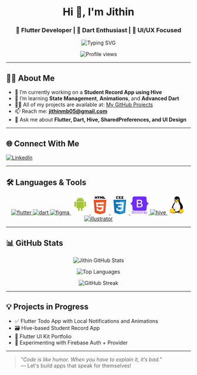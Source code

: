 <h1 align="center">Hi 👋, I'm Jithin</h1>
<h3 align="center">🚀 Flutter Developer | 🎯 Dart Enthusiast | 🎨 UI/UX Focused</h3>

<p align="center">
  <img src="https://readme-typing-svg.herokuapp.com?font=Fira+Code&duration=3000&pause=1000&color=00BFFF&center=true&vCenter=true&width=500&lines=Building+beautiful+Flutter+Apps;Cross-platform+Developer;Problem+Solver+with+UI+Focus" alt="Typing SVG" />
</p>

<p align="center">
  <img src="https://komarev.com/ghpvc/?username=jithinbju&label=Profile+Views&color=brightgreen" alt="Profile views" />
</p>

---

## 🧑‍💻 About Me

- 🔭 I’m currently working on a **Student Record App using Hive**
- 🌱 I’m learning **State Management**, **Animations**, and **Advanced Dart**
- 👨‍💻 All of my projects are available at: [My GitHub Projects](https://github.com/jithinbju)
- 📫 Reach me: **jithinmb05@gmail.com**
- 💬 Ask me about **Flutter, Dart, Hive, SharedPreferences, and UI Design**

---

## 🌐 Connect With Me
<p align="left">
  <a href="https://linkedin.com/in/jithinb" target="_blank">
    <img alt="LinkedIn" src="https://img.shields.io/badge/LinkedIn-blue?style=for-the-badge&logo=linkedin&logoColor=white"/>
  </a>
</p>

---

## 🛠️ Languages & Tools

<p align="center">
  <a href="https://flutter.dev" target="_blank">
    <img src="https://www.vectorlogo.zone/logos/flutterio/flutterio-icon.svg" alt="flutter" width="50" height="50"/>
  </a>
  <a href="https://dart.dev" target="_blank">
    <img src="https://www.vectorlogo.zone/logos/dartlang/dartlang-icon.svg" alt="dart" width="50" height="50"/>
  </a>
  <a href="https://www.figma.com/" target="_blank">
    <img src="https://www.vectorlogo.zone/logos/figma/figma-icon.svg" alt="figma" width="50" height="50"/>
  </a>
  <a href="https://developer.android.com" target="_blank">
    <img src="https://raw.githubusercontent.com/devicons/devicon/master/icons/android/android-original-wordmark.svg" alt="android" width="50" height="50"/>
  </a>
  <a href="https://www.w3.org/html/" target="_blank">
    <img src="https://raw.githubusercontent.com/devicons/devicon/master/icons/html5/html5-original-wordmark.svg" alt="html" width="50" height="50"/>
  </a>
  <a href="https://www.w3schools.com/css/" target="_blank">
    <img src="https://raw.githubusercontent.com/devicons/devicon/master/icons/css3/css3-original-wordmark.svg" alt="css3" width="50" height="50"/>
  </a>
  <a href="https://getbootstrap.com" target="_blank">
    <img src="https://raw.githubusercontent.com/devicons/devicon/master/icons/bootstrap/bootstrap-plain-wordmark.svg" alt="bootstrap" width="50" height="50"/>
  </a>
  <a href="https://hive.apache.org/" target="_blank">
    <img src="https://www.vectorlogo.zone/logos/apache_hive/apache_hive-icon.svg" alt="hive" width="50" height="50"/>
  </a>
  <a href="https://www.linux.org/" target="_blank">
    <img src="https://raw.githubusercontent.com/devicons/devicon/master/icons/linux/linux-original.svg" alt="linux" width="50" height="50"/>
  </a>
  <a href="https://www.adobe.com/in/products/illustrator.html" target="_blank">
    <img src="https://www.vectorlogo.zone/logos/adobe_illustrator/adobe_illustrator-icon.svg" alt="illustrator" width="50" height="50"/>
  </a>
</p>

---

## 📊 GitHub Stats

<p align="center">
  <img src="https://github-readme-stats.vercel.app/api?username=jithinbju&show_icons=true&theme=radical" alt="Jithin GitHub Stats" />
</p>

<p align="center">
  <img src="https://github-readme-stats.vercel.app/api/top-langs?username=jithinbju&layout=compact&theme=radical" alt="Top Languages" />
</p>

<p align="center">
  <img src="https://github-readme-streak-stats.herokuapp.com/?user=jithinbju&theme=radical" alt="GitHub Streak" />
</p>

---

## 💡 Projects in Progress
- ✅ Flutter Todo App with Local Notifications and Animations
- 🗃️ Hive-based Student Record App
- 🧩 Flutter UI Kit Portfolio
- 🧪 Experimenting with Firebase Auth + Provider

---

> _"Code is like humor. When you have to explain it, it’s bad."_  
> — Let's build apps that speak for themselves!

